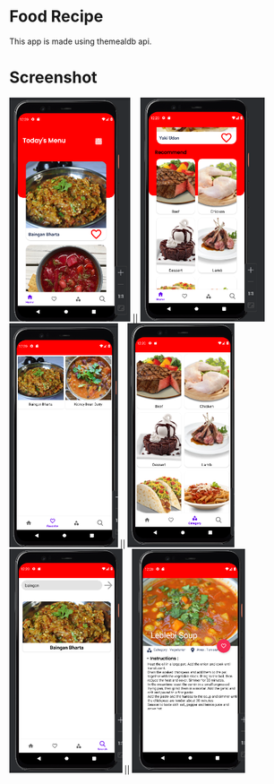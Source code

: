 # Food Recipe
This app is made using themealdb api.

# Screenshot

<img src="/ss/home1.png" height="400px"/> || <img src="/ss/home2.png" height="400px"/>
<img src="/ss/fav.png" height="400px"/>   || <img src="/ss/category.png" height="400px"/>
<img src="/ss/search.png" height="400px"/> || <img src="/ss/details.png" height="400px"/>